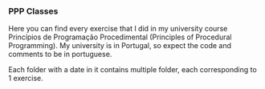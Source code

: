 ### PPP Classes

Here you can find every exercise that I did in my university course Princípios de Programação Procedimental (Principles of Procedural Programming). My university is in Portugal, so expect the code and comments to be in portuguese.

Each folder with a date in it contains multiple folder, each corresponding to 1 exercise.
